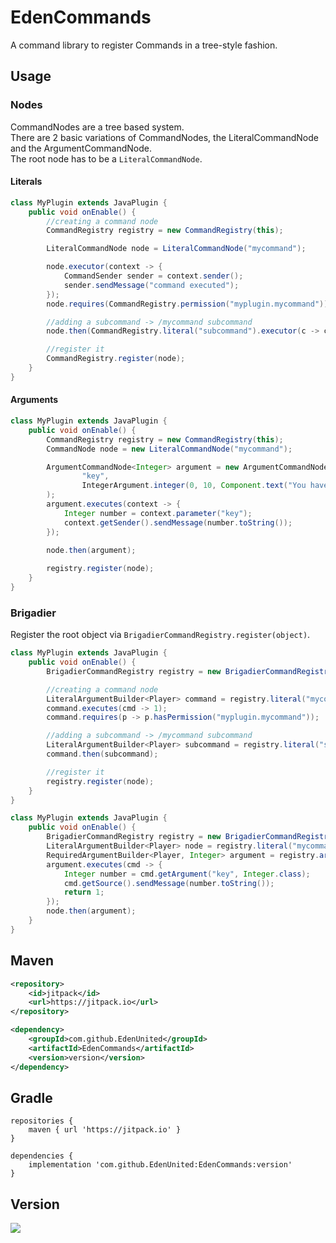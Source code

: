 # EdenCommands
A command library to register Commands in a tree-style fashion.

## Usage

### Nodes
CommandNodes are a tree based system.  
There are 2 basic variations of CommandNodes, the LiteralCommandNode and the ArgumentCommandNode.  
The root node has to be a `LiteralCommandNode`.

#### Literals
```java
class MyPlugin extends JavaPlugin {
    public void onEnable() {
        //creating a command node
        CommandRegistry registry = new CommandRegistry(this);

        LiteralCommandNode node = LiteralCommandNode("mycommand");

        node.executor(context -> {
            CommandSender sender = context.sender();
            sender.sendMessage("command executed");
        });
        node.requires(CommandRegistry.permission("myplugin.mycommand"));

        //adding a subcommand -> /mycommand subcommand
        node.then(CommandRegistry.literal("subcommand").executor(c -> c.sender().sendMessage("subcommand executed")));

        //register it
        CommandRegistry.register(node);
    }
}
```

#### Arguments
```java
class MyPlugin extends JavaPlugin {
    public void onEnable() {
        CommandRegistry registry = new CommandRegistry(this);
        CommandNode node = new LiteralCommandNode("mycommand");

        ArgumentCommandNode<Integer> argument = new ArgumentCommandNode<>(
                "key",
                IntegerArgument.integer(0, 10, Component.text("You have to supply an integer between 0 and 10!"))
        );
        argument.executes(context -> {
            Integer number = context.parameter("key");
            context.getSender().sendMessage(number.toString());
        });
        
        node.then(argument);

        registry.register(node);
    }
}
```

### Brigadier
Register the root object via ``BrigadierCommandRegistry.register(object)``.

```java
class MyPlugin extends JavaPlugin {
    public void onEnable() {
        BrigadierCommandRegistry registry = new BrigadierCommandRegistry(this);

        //creating a command node
        LiteralArgumentBuilder<Player> command = registry.literal("mycommand");
        command.executes(cmd -> 1);
        command.requires(p -> p.hasPermission("myplugin.mycommand"));

        //adding a subcommand -> /mycommand subcommand
        LiteralArgumentBuilder<Player> subcommand = registry.literal("subcommand");
        command.then(subcommand);

        //register it
        registry.register(node);
    }
}
```

```java
class MyPlugin extends JavaPlugin {
    public void onEnable() {
        BrigadierCommandRegistry registry = new BrigadierCommandRegistry(this);
        LiteralArgumentBuilder<Player> node = registry.literal("mycommand");
        RequiredArgumentBuilder<Player, Integer> argument = registry.argument("key", IntegerArgumentType.integer(0, 10));
        argument.executes(cmd -> {
            Integer number = cmd.getArgument("key", Integer.class);
            cmd.getSource().sendMessage(number.toString());
            return 1;
        });
        node.then(argument);
    }
}
```


## Maven
```xml
<repository>
    <id>jitpack</id>
    <url>https://jitpack.io</url>
</repository>
```
```xml
<dependency>
    <groupId>com.github.EdenUnited</groupId>
    <artifactId>EdenCommands</artifactId>
    <version>version</version>
</dependency>
```

## Gradle
```
repositories {
    maven { url 'https://jitpack.io' }
}
```
```
dependencies {
    implementation 'com.github.EdenUnited:EdenCommands:version'
}
```

## Version

[![](https://jitpack.io/v/EdenUnited/EdenCommands.svg)](https://jitpack.io/#EdenUnited/EdenCommands)
